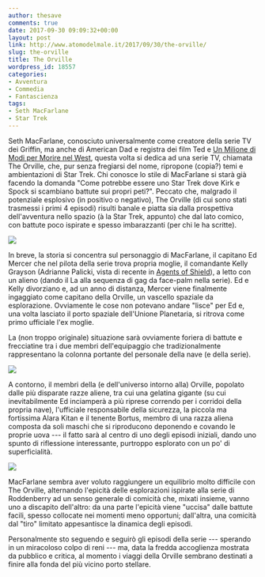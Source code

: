 ```yaml
---
author: thesave
comments: true
date: 2017-09-30 09:09:32+00:00
layout: post
link: http://www.atomodelmale.it/2017/09/30/the-orville/
slug: the-orville
title: The Orville
wordpress_id: 18557
categories:
- Avventura
- Commedia
- Fantascienza
tags:
- Seth MacFarlane
- Star Trek
---
```


Seth MacFarlane, conosciuto universalmente come creatore della serie TV dei Griffin, ma anche di American Dad e registra dei film Ted e [Un Milione di Modi per Morire nel West](http://www.atomodelmale.it/2014/12/31/un-milione-di-modi-per-morire-nel-west/), questa volta si dedica ad una serie TV, chiamata The Orville, che, pur senza fregiarsi del nome, ripropone (copia?) temi e ambientazioni di Star Trek. Chi conosce lo stile di MacFarlane si starà già facendo la domanda "Come potrebbe essere uno Star Trek dove Kirk e Spock si scambiano battute sui propri peti?". Peccato che, malgrado il potenziale esplosivo (in positivo o negativo), The Orville (di cui sono stati trasmessi i primi 4 episodi) risulti banale e piatta sia dalla prospettiva dell'avventura nello spazio (à la Star Trek, appunto) che dal lato comico, con battute poco ispirate e spesso imbarazzanti (per chi le ha scritte).

![](http://www.atomodelmale.it/wp-content/uploads/2017/09/The-Orville-001.jpg)

In breve, la storia si concentra sul personaggio di MacFarlane, il capitano Ed Mercer che nel pilota della serie trova propria moglie, il comandante Kelly Grayson (Adrianne Palicki, vista di recente in [Agents of Shield](http://www.atomodelmale.it/2013/10/03/agents-of-the-s-h-i-e-l-d/)), a letto con un alieno (dando il La alla sequenza di gag da face-palm nella serie). Ed e Kelly divorziano e, ad un anno di distanza, Mercer viene finalmente ingaggiato come capitano della Orville, un vascello spaziale da esplorazione. Ovviamente le cose non potevano andare "lisce" per Ed e, una volta lasciato il porto spaziale dell'Unione Planetaria, si ritrova come primo ufficiale l'ex moglie.



La (non troppo originale) situazione sarà ovviamente foriera di battute e frecciatine tra i due membri dell'equipaggio che tradizionalmente rappresentano la colonna portante del personale della nave (e della serie).

![](http://www.atomodelmale.it/wp-content/uploads/2017/09/The-Orville-002.jpg)

A contorno, il membri della (e dell'universo intorno alla) Orville, popolato dalle più disparate razze aliene, tra cui una gelatina gigante (su cui inevitabilmente Ed inciamperà a più riprese correndo per i corridoi della propria nave), l'ufficiale responsabile della sicurezza, la piccola ma fortissima Alara Kitan e il tenente Bortus, membro di una razza aliena composta da soli maschi che si riproducono deponendo e covando le proprie uova --- il fatto sarà al centro di uno degli episodi iniziali, dando uno spunto di riflessione interessante, purtroppo esplorato con un po' di superficialità.

![](http://www.atomodelmale.it/wp-content/uploads/2017/09/The-Orville-003.jpg)

MacFarlane sembra aver voluto raggiungere un equilibrio molto difficile con The Orville, alternando l'epicità delle esplorazioni ispirate alla serie di Roddenberry ad un senso generale di comicità che, mixati insieme, vanno uno a discapito dell'altro: da una parte l'epicità viene "uccisa" dalle battute facili, spesso collocate nei momenti meno opportuni; dall'altra, una comicità dal "tiro" limitato appesantisce la dinamica degli episodi.

Personalmente sto seguendo e seguirò gli episodi della serie --- sperando in un miracoloso colpo di reni --- ma, data la fredda accoglienza mostrata da pubblico e critica, al momento i viaggi della Orville sembrano destinati a finire alla fonda del più vicino porto stellare.

